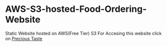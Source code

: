 # AWS-S3-hosted-Food-Ordering-Website #
Static Website hosted on AWS(Free Tier) S3
For Accesing this website click on [Precious Taste](http://precioustaste.s3-website-us-east-1.amazonaws.com/)

